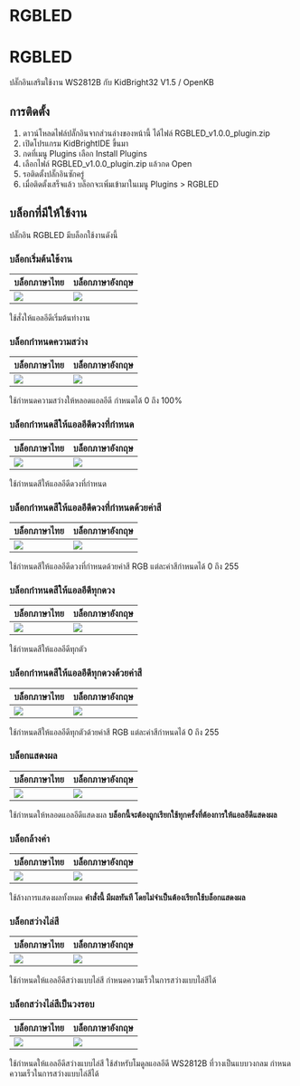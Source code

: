 # RGBLED

# RGBLED

ปลั๊กอินเสริมใช้งาน WS2812B กับ KidBright32 V1.5  / OpenKB

## การติดตั้ง

1. ดาวน์โหลดไฟล์ปลั๊กอินจากส่วนล่างของหน้านี้ ได้ไฟล์ RGBLED_v1.0.0_plugin.zip
2. เปิดโปรแกรม KidBrightIDE ขึ้นมา
3. กดที่เมนู Plugins เลือก Install Plugins
4. เลือกไฟล์ RGBLED_v1.0.0_plugin.zip แล้วกด Open
5. รอติดตั้งปลั๊กอินซักครู่
6. เมื่อติดตั้งเสร็จแล้ว บล็อกจะเพิ่มเข้ามาในเมนู Plugins > RGBLED

## บล็อกที่มีให้ใช้งาน

ปลั๊กอิน RGBLED มีบล็อกใช้งานดังนี้

### บล็อกเริ่มต้นใช้งาน

| บล็อกภาษาไทย | บล็อกภาษาอังกฤษ |
|--|--|
| ![](https://sv1.picz.in.th/images/2020/07/29/EzO6mE.jpg) | ![](https://sv1.picz.in.th/images/2020/07/29/EzOLs1.jpg) |

ใช้สั่งให้แอลอีดีเริ่มต้นทำงาน 

### บล็อกกำหนดความสว่าง

| บล็อกภาษาไทย | บล็อกภาษาอังกฤษ |
|--|--|
| ![](https://sv1.picz.in.th/images/2020/07/29/EzOuPv.jpg) | ![](https://sv1.picz.in.th/images/2020/07/29/EzOemy.jpg) |

ใช้กำหนดความสว่างให้หลอดแอลอีดี กำหนดได้ 0 ถึง 100%

### บล็อกกำหนดสีให้แอลอีดีดวงที่กำหนด

| บล็อกภาษาไทย | บล็อกภาษาอังกฤษ |
|--|--|
| ![](https://sv1.picz.in.th/images/2020/07/29/EzOr9N.jpg) | ![](https://sv1.picz.in.th/images/2020/07/29/EzOy9D.jpg) |

ใช้กำหนดสีให้แอลอีดีดวงที่กำหนด

### บล็อกกำหนดสีให้แอลอีดีดวงที่กำหนดด้วยค่าสี

| บล็อกภาษาไทย | บล็อกภาษาอังกฤษ |
|--|--|
| ![](https://sv1.picz.in.th/images/2020/07/29/EzO8bV.jpg) | ![](https://sv1.picz.in.th/images/2020/07/29/EzOFj9.jpg) |

ใช้กำหนดสีให้แอลอีดีดวงที่กำหนดด้วยค่าสี RGB แต่ละค่าสีกำหนดได้ 0 ถึง 255

### บล็อกกำหนดสีให้แอลอีดีทุกดวง

| บล็อกภาษาไทย | บล็อกภาษาอังกฤษ |
|--|--|
| ![](https://sv1.picz.in.th/images/2020/07/29/EzOHpQ.jpg) | ![](https://sv1.picz.in.th/images/2020/07/29/EzOIpJ.jpg) |

ใช้กำหนดสีให้แอลอีดีทุกตัว

### บล็อกกำหนดสีให้แอลอีดีทุกดวงด้วยค่าสี

| บล็อกภาษาไทย | บล็อกภาษาอังกฤษ |
|--|--|
| ![](https://sv1.picz.in.th/images/2020/07/29/EzOXNS.jpg) | ![](https://sv1.picz.in.th/images/2020/07/29/EzbWNb.jpg) |

ใช้กำหนดสีให้แอลอีดีทุกตัวด้วยค่าสี RGB แต่ละค่าสีกำหนดได้ 0 ถึง 255

### บล็อกแสดงผล

| บล็อกภาษาไทย | บล็อกภาษาอังกฤษ |
|--|--|
| ![](https://sv1.picz.in.th/images/2020/07/29/EzOaQn.jpg) | ![](https://sv1.picz.in.th/images/2020/07/29/EzbdUf.jpg) |

ใช้กำหนดให้หลอดแอลอีดีแสดงผล **บล็อกนี้จะต้องถูกเรียกใช้ทุกครั้งที่ต้องการให้แอลอีดีแสดงผล**

### บล็อกล้างค่า

| บล็อกภาษาไทย | บล็อกภาษาอังกฤษ |
|--|--|
| ![](https://sv1.picz.in.th/images/2020/07/29/EzOprg.jpg) | ![](https://sv1.picz.in.th/images/2020/07/29/Ezb0ra.jpg) |

ใช้ล้างการแสดงผลทั้งหมด **คำสั่งนี้ มีผลทันที โดยไม่จำเป็นต้องเรียกใช้บล็อกแสดงผล**

### บล็อกสว่างไล่สี

| บล็อกภาษาไทย | บล็อกภาษาอังกฤษ |
|--|--|
| ![](https://sv1.picz.in.th/images/2020/07/29/EzOG0W.jpg) | ![](https://sv1.picz.in.th/images/2020/07/29/EzbS0q.jpg) |

ใช้กำหนดให้แอลอีดีสว่างแบบไล่สี กำหนดความเร็วในการสว่างแบบไล่สีได้

### บล็อกสว่างไล่สีเป็นวงรอบ

| บล็อกภาษาไทย | บล็อกภาษาอังกฤษ |
|--|--|
| ![](https://sv1.picz.in.th/images/2020/07/29/EzOJZ2.jpg) | ![](https://sv1.picz.in.th/images/2020/07/29/EzbYcz.jpg) |

ใช้กำหนดให้แอลอีดีสว่างแบบไล่สี ใช้สำหรับโมดูลแอลอีดี WS2812B ที่วางเป็นแบบวงกลม กำหนดความเร็วในการสว่างแบบไล่สีได้
